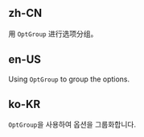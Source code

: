 ## zh-CN

用 `OptGroup` 进行选项分组。

## en-US

Using `OptGroup` to group the options.

## ko-KR

`OptGroup`을 사용하여 옵션을 그룹화합니다.
